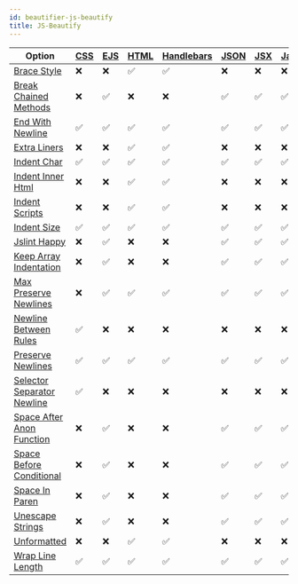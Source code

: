 ```yaml
---
id: beautifier-js-beautify
title: JS-Beautify
---
```

| Option | [CSS](/docs/language-css.html) | [EJS](/docs/language-ejs.html) | [HTML](/docs/language-html.html) | [Handlebars](/docs/language-handlebars.html) | [JSON](/docs/language-json.html) | [JSX](/docs/language-jsx.html) | [JavaScript](/docs/language-javascript.html) | [Liquid](/docs/language-liquid.html) | [Mustache](/docs/language-mustache.html) | [XML](/docs/language-xml.html) |
| --- | --- | --- | --- | --- | --- | --- | --- | --- | --- | --- |
| [Brace Style](/docs/option-brace-style.html) | &#10060; | &#10060; | &#9989; | &#9989; | &#10060; | &#10060; | &#10060; | &#9989; | &#9989; | &#9989; |
| [Break Chained Methods](/docs/option-break-chained-methods.html) | &#10060; | &#9989; | &#10060; | &#10060; | &#9989; | &#9989; | &#9989; | &#10060; | &#10060; | &#10060; |
| [End With Newline](/docs/option-end-with-newline.html) | &#9989; | &#9989; | &#9989; | &#9989; | &#9989; | &#9989; | &#9989; | &#9989; | &#9989; | &#9989; |
| [Extra Liners](/docs/option-extra-liners.html) | &#10060; | &#10060; | &#9989; | &#9989; | &#10060; | &#10060; | &#10060; | &#9989; | &#9989; | &#9989; |
| [Indent Char](/docs/option-indent-char.html) | &#9989; | &#9989; | &#9989; | &#9989; | &#9989; | &#9989; | &#9989; | &#9989; | &#9989; | &#9989; |
| [Indent Inner Html](/docs/option-indent-inner-html.html) | &#10060; | &#10060; | &#9989; | &#9989; | &#10060; | &#10060; | &#10060; | &#9989; | &#9989; | &#9989; |
| [Indent Scripts](/docs/option-indent-scripts.html) | &#10060; | &#10060; | &#9989; | &#9989; | &#10060; | &#10060; | &#10060; | &#9989; | &#9989; | &#9989; |
| [Indent Size](/docs/option-indent-size.html) | &#9989; | &#9989; | &#9989; | &#9989; | &#9989; | &#9989; | &#9989; | &#9989; | &#9989; | &#9989; |
| [Jslint Happy](/docs/option-jslint-happy.html) | &#10060; | &#9989; | &#10060; | &#10060; | &#9989; | &#9989; | &#9989; | &#10060; | &#10060; | &#10060; |
| [Keep Array Indentation](/docs/option-keep-array-indentation.html) | &#10060; | &#9989; | &#10060; | &#10060; | &#9989; | &#9989; | &#9989; | &#10060; | &#10060; | &#10060; |
| [Max Preserve Newlines](/docs/option-max-preserve-newlines.html) | &#10060; | &#9989; | &#9989; | &#9989; | &#9989; | &#9989; | &#9989; | &#9989; | &#9989; | &#9989; |
| [Newline Between Rules](/docs/option-newline-between-rules.html) | &#9989; | &#10060; | &#10060; | &#10060; | &#10060; | &#10060; | &#10060; | &#10060; | &#10060; | &#10060; |
| [Preserve Newlines](/docs/option-preserve-newlines.html) | &#9989; | &#9989; | &#9989; | &#9989; | &#9989; | &#9989; | &#9989; | &#9989; | &#9989; | &#9989; |
| [Selector Separator Newline](/docs/option-selector-separator-newline.html) | &#9989; | &#10060; | &#10060; | &#10060; | &#10060; | &#10060; | &#10060; | &#10060; | &#10060; | &#10060; |
| [Space After Anon Function](/docs/option-space-after-anon-function.html) | &#10060; | &#9989; | &#10060; | &#10060; | &#9989; | &#9989; | &#9989; | &#10060; | &#10060; | &#10060; |
| [Space Before Conditional](/docs/option-space-before-conditional.html) | &#10060; | &#9989; | &#10060; | &#10060; | &#9989; | &#9989; | &#9989; | &#10060; | &#10060; | &#10060; |
| [Space In Paren](/docs/option-space-in-paren.html) | &#10060; | &#9989; | &#10060; | &#10060; | &#9989; | &#9989; | &#9989; | &#10060; | &#10060; | &#10060; |
| [Unescape Strings](/docs/option-unescape-strings.html) | &#10060; | &#9989; | &#10060; | &#10060; | &#9989; | &#9989; | &#9989; | &#10060; | &#10060; | &#10060; |
| [Unformatted](/docs/option-unformatted.html) | &#10060; | &#10060; | &#9989; | &#9989; | &#10060; | &#10060; | &#10060; | &#9989; | &#9989; | &#9989; |
| [Wrap Line Length](/docs/option-wrap-line-length.html) | &#9989; | &#9989; | &#9989; | &#9989; | &#9989; | &#9989; | &#9989; | &#9989; | &#9989; | &#9989; |